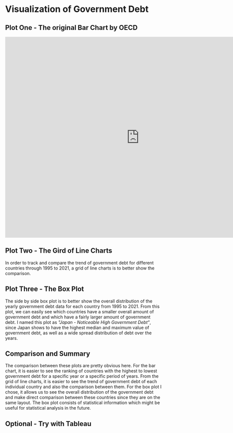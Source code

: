 # Visualization of Government Debt

## Plot One - The original Bar Chart by OECD
<iframe src="https://data.oecd.org/chart/6Og2" width="860" height="645" style="border: 0" mozallowfullscreen="true" webkitallowfullscreen="true" allowfullscreen="true"><a href="https://data.oecd.org/chart/6Og2" target="_blank">OECD Chart: General government debt, Total, % of GDP, Annual, 2020</a></iframe>

## Plot Two - The Gird of Line Charts
In order to track and compare the trend of government debt for different countries through 1995 to 2021, a grid of line charts is to better show the comparison.  
<div class="flourish-embed flourish-chart" data-src="visualisation/11153937"><script src="https://public.flourish.studio/resources/embed.js"></script></div>

## Plot Three - The Box Plot
The side by side box plot is to better show the overall distribution of the yearly government debt data for each country from 1995 to 2021. From this plot, we can easily see which countries have a smaller overall amount of  government debt and which have a fairly larger amount of government debt. I named this plot as *"Japan - Noticeable High Government Debt"*, since Japan shows to have the highest median and maximum value of government debt, as well as a wide spread distribution of debt over the years.
<div class="flourish-embed flourish-scatter" data-src="visualisation/11154077"><script src="https://public.flourish.studio/resources/embed.js"></script></div>

## Comparison and Summary
The comparison between these plots are pretty obvious here. For the bar chart, it is easier to see the ranking of countries with the highest to lowest government debt for a specific year or a specific period of years. From the grid of line charts, it is easier to see the trend of government debt of each individual country and also the comparison between them. For the box plot I chose, it allows us to see the overall distribution of the government debt and make direct comparison between these countries since they are on the same layout. The box plot consists of statistical information which might be useful for statistical analysis in the future. 

## Optional - Try with Tableau
<script type='text/javascript' src='https://prod-useast-a.online.tableau.com/javascripts/api/viz_v1.js'></script><div class='tableauPlaceholder' style='width: 1920px; height: 908px;'><object class='tableauViz' width='1920' height='908' style='display:none;'><param name='host_url' value='https%3A%2F%2Fprod-useast-a.online.tableau.com%2F' /> <param name='embed_code_version' value='3' /> <param name='site_root' value='&#47;t&#47;nahuhs' /><param name='name' value='tableau-governmentdebt&#47;Sheet1' /><param name='tabs' value='no' /><param name='toolbar' value='yes' /><param name='showAppBanner' value='false' /></object></div>
